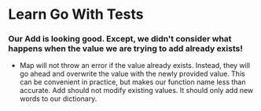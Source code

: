 # Learn Go With Tests

### Our Add is looking good. Except, we didn't consider what happens when the value we are trying to add already exists!
* Map will not throw an error if the value already exists. Instead, they will go ahead and overwrite the value with the newly provided value. This can be convenient in practice, but makes our function name less than accurate. Add should not modify existing values. It should only add new words to our dictionary.